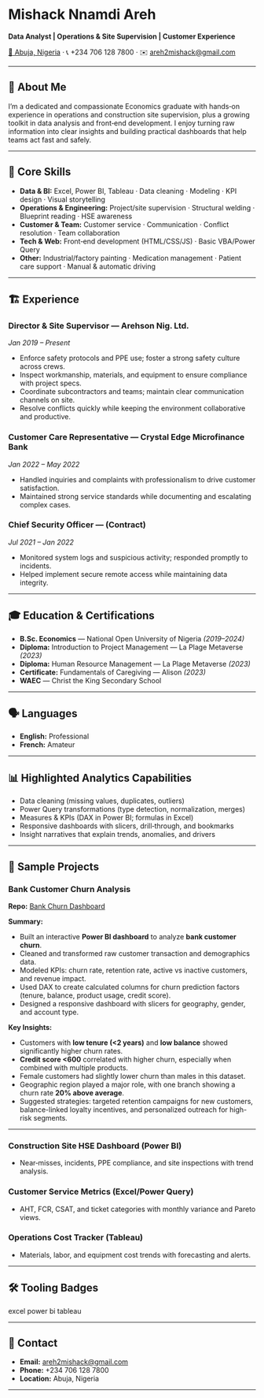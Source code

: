 # Mishack Nnamdi Areh

**Data Analyst | Operations & Site Supervision | Customer Experience**

[📍 Abuja, Nigeria](#) · 📞 +234 706 128 7800 · ✉️ [areh2mishack@gmail.com](mailto:areh2mishack@gmail.com)

---

## 👋 About Me

I’m a dedicated and compassionate Economics graduate with hands‑on experience in operations and construction site supervision, plus a growing toolkit in data analysis and front‑end development. I enjoy turning raw information into clear insights and building practical dashboards that help teams act fast and safely.

---

## 🧰 Core Skills

* **Data & BI:** Excel, Power BI, Tableau · Data cleaning · Modeling · KPI design · Visual storytelling
* **Operations & Engineering:** Project/site supervision · Structural welding · Blueprint reading · HSE awareness
* **Customer & Team:** Customer service · Communication · Conflict resolution · Team collaboration
* **Tech & Web:** Front‑end development (HTML/CSS/JS) · Basic VBA/Power Query
* **Other:** Industrial/factory painting · Medication management · Patient care support · Manual & automatic driving

---

## 🏗️ Experience

### Director & Site Supervisor — **Arehson Nig. Ltd.**

*Jan 2019 – Present*

* Enforce safety protocols and PPE use; foster a strong safety culture across crews.
* Inspect workmanship, materials, and equipment to ensure compliance with project specs.
* Coordinate subcontractors and teams; maintain clear communication channels on site.
* Resolve conflicts quickly while keeping the environment collaborative and productive.

### Customer Care Representative — **Crystal Edge Microfinance Bank**

*Jan 2022 – May 2022*

* Handled inquiries and complaints with professionalism to drive customer satisfaction.
* Maintained strong service standards while documenting and escalating complex cases.

### Chief Security Officer — **(Contract)**

*Jul 2021 – Jan 2022*

* Monitored system logs and suspicious activity; responded promptly to incidents.
* Helped implement secure remote access while maintaining data integrity.

---

## 🎓 Education & Certifications

* **B.Sc. Economics** — National Open University of Nigeria *(2019–2024)*
* **Diploma:** Introduction to Project Management — La Plage Metaverse *(2023)*
* **Diploma:** Human Resource Management — La Plage Metaverse *(2023)*
* **Certificate:** Fundamentals of Caregiving — Alison *(2023)*
* **WAEC** — Christ the King Secondary School

---

## 🗣️ Languages

* **English:** Professional
* **French:** Amateur

---

## 📊 Highlighted Analytics Capabilities

* Data cleaning (missing values, duplicates, outliers)
* Power Query transformations (type detection, normalization, merges)
* Measures & KPIs (DAX in Power BI; formulas in Excel)
* Responsive dashboards with slicers, drill‑through, and bookmarks
* Insight narratives that explain trends, anomalies, and drivers

---

## 🧪 Sample Projects

### Bank Customer Churn Analysis

**Repo:** [Bank Churn Dashboard](https://github.com/your-username/bank-churn) 

**Summary:**

* Built an interactive **Power BI dashboard** to analyze **bank customer churn**.
* Cleaned and transformed raw customer transaction and demographics data.
* Modeled KPIs: churn rate, retention rate, active vs inactive customers, and revenue impact.
* Used DAX to create calculated columns for churn prediction factors (tenure, balance, product usage, credit score).
* Designed a responsive dashboard with slicers for geography, gender, and account type.

**Key Insights:**

* Customers with **low tenure (<2 years)** and **low balance** showed significantly higher churn rates.
* **Credit score <600** correlated with higher churn, especially when combined with multiple products.
* Female customers had slightly lower churn than males in this dataset.
* Geographic region played a major role, with one branch showing a churn rate **20% above average**.
* Suggested strategies: targeted retention campaigns for new customers, balance-linked loyalty incentives, and personalized outreach for high-risk segments.

---

### Construction Site HSE Dashboard (Power BI)

* Near‑misses, incidents, PPE compliance, and site inspections with trend analysis.

### Customer Service Metrics (Excel/Power Query)

* AHT, FCR, CSAT, and ticket categories with monthly variance and Pareto views.

### Operations Cost Tracker (Tableau)

* Materials, labor, and equipment cost trends with forecasting and alerts.

---

## 🛠️ Tooling Badges

excel
power bi
tableau

---

## 🤝 Contact

* **Email:** [areh2mishack@gmail.com](mailto:areh2mishack@gmail.com)
* **Phone:** +234 706 128 7800
* **Location:** Abuja, Nigeria

---

